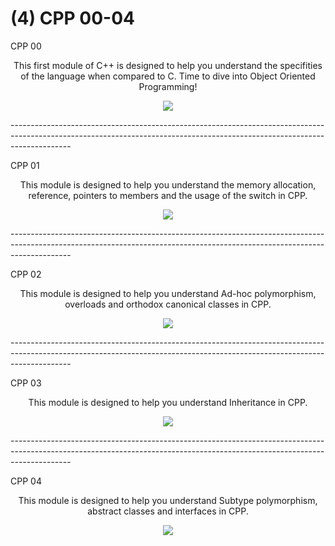 # <head>(4) CPP 00-04</head>

<head> CPP 00</head>

<p align="center">This first module of C++ is designed to help you understand the specifities of the language when compared to C. Time to dive into Object Oriented Programming!</p>

<p align="center">
      	<img src="https://img.shields.io/badge/score-100%2F100-brightgreen?style=for-the-badge" />

<p>---------------------------------------------------------------------------------------------------------------------------------------------------------------------------</p>

<head> CPP 01</head>

<p align="center">This module is designed to help you understand the memory allocation, reference, pointers to members and the usage of the switch in CPP.</p>

<p align="center">
      	<img src="https://img.shields.io/badge/score-100%2F100-brightgreen?style=for-the-badge" />

<p>---------------------------------------------------------------------------------------------------------------------------------------------------------------------------</p>

<head> CPP 02</head>

<p align="center">This module is designed to help you understand Ad-hoc polymorphism, overloads and orthodox canonical classes in CPP.</p>

<p align="center">
      	<img src="https://img.shields.io/badge/score-100%2F100-brightgreen?style=for-the-badge" />


<p>---------------------------------------------------------------------------------------------------------------------------------------------------------------------------</p>

<head> CPP 03</head>

<p align="center">This module is designed to help you understand Inheritance in CPP.</p>

<p align="center">
      	<img src="https://img.shields.io/badge/score-100%2F100-brightgreen?style=for-the-badge" />

<p>---------------------------------------------------------------------------------------------------------------------------------------------------------------------------</p>

<head> CPP 04</head>

<p align="center">This module is designed to help you understand Subtype polymorphism, abstract classes and interfaces in CPP.</p>

<p align="center">
      	<img src="https://img.shields.io/badge/score-80%2F100-brightgreen?style=for-the-badge" />
